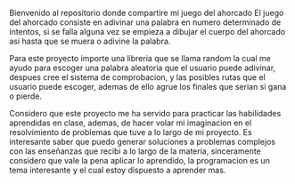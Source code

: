 Bienvenido al repositorio donde compartire mi juego del ahorcado
El juego del ahorcado consiste en adivinar una palabra en numero determinado de intentos, si se falla alguna vez se empieza a dibujar el cuerpo del ahorcado
asi hasta que se muera o adivine la palabra.

Para este proyecto importe una libreria que se llama random la cual me ayudo para escoger una palabra aleatoria que el usuario puede adivinar, despues cree
el sistema de comprobacion, y las posibles rutas que el usuario puede escoger, ademas de ello agrue los finales que serian si gana o pierde.

Considero que este proyecto me ha servido para practicar las habilidades aprendidas en clase, ademas, de hacer volar mi imaginacion en el resolvimiento de 
problemas que tuve a lo largo de mi proyecto. Es interesante saber que puedo generar soluciones a problemas complejos con las enseñanzas que recibi a lo largo
de la materia, sinceramente considero que vale la pena aplicar lo aprendido, la programacion es un tema interesante y el cual estoy dispuesto a aprender mas.
